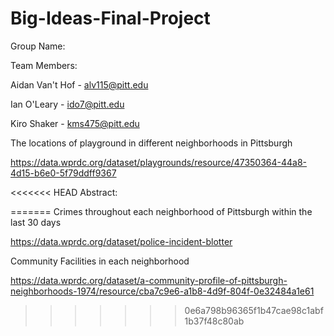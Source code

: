 # Big-Ideas-Final-Project

Group Name: 

Team Members:

Aidan Van't Hof - alv115@pitt.edu

Ian O'Leary - ido7@pitt.edu

Kiro Shaker - kms475@pitt.edu

The locations of playground in different neighborhoods in Pittsburgh

https://data.wprdc.org/dataset/playgrounds/resource/47350364-44a8-4d15-b6e0-5f79ddff9367 

<<<<<<< HEAD
Abstract:

=======
Crimes throughout each neighborhood of Pittsburgh within the last 30 days

https://data.wprdc.org/dataset/police-incident-blotter

Community Facilities in each neighborhood

https://data.wprdc.org/dataset/a-community-profile-of-pittsburgh-neighborhoods-1974/resource/cba7c9e6-a1b8-4d9f-804f-0e32484a1e61
>>>>>>> 0e6a798b96365f1b47cae98c1abf1b37f48c80ab
